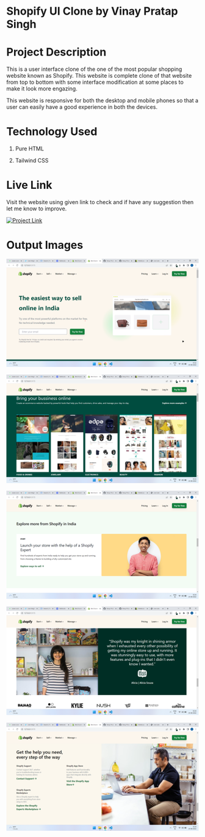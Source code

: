 # Shopify UI Clone by **Vinay Pratap Singh** #

# **Project Description** #
This is a user interface clone of the one of the most popular shopping website known as Shopify.
This website is complete clone of that website from top to bottom with some interface modification at some places to make it look more engazing.

This website is responsive for both the desktop and mobile phones so that a user can easily have a good experience in both the devices.

# **Technology Used** #
1. Pure HTML

2. Tailwind CSS

# **Live Link** #
Visit the website using given link to check and if have any suggestion then let me know to improve.

<a href="https://shopify-ui-clone-harvi.netlify.app/" 
class="button big"><img alt="Project Link" src="https://img.shields.io/badge/-Live%20Link-green"></a>

# **Output Images** #
<img src="./output-img/img1.png" alt="image 1"> <br> <br>
<img src="./output-img/img2.png" alt="image 2"> <br> <br>
<img src="./output-img/img3.png" alt="image 3"> <br> <br>
<img src="./output-img/img4.png" alt="image 4"> <br> <br>
<img src="./output-img/img5.png" alt="image 5"> <br> <br>
